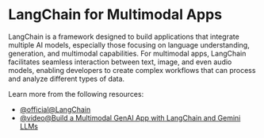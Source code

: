 # LangChain for Multimodal Apps

LangChain is a framework designed to build applications that integrate multiple AI models, especially those focusing on language understanding, generation, and multimodal capabilities. For multimodal apps, LangChain facilitates seamless interaction between text, image, and even audio models, enabling developers to create complex workflows that can process and analyze different types of data.

Learn more from the following resources:

- [@official@LangChain](https://www.langchain.com/)
- [@video@Build a Multimodal GenAI App with LangChain and Gemini LLMs](https://www.youtube.com/watch?v=bToMzuiOMhg)